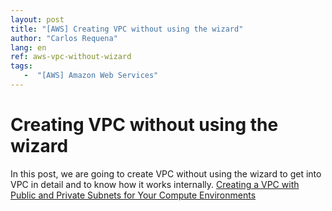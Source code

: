 ```yaml
---
layout: post
title: "[AWS] Creating VPC without using the wizard"
author: "Carlos Requena"
lang: en
ref: aws-vpc-without-wizard
tags:
   -  "[AWS] Amazon Web Services" 
---
```


# Creating VPC without using the wizard

In this post, we are going to create VPC without using the wizard to get into VPC in detail and to know how it works 
internally. [Creating a VPC with Public and Private Subnets for Your Compute Environments](https://docs.aws.amazon.com/batch/latest/userguide/create-public-private-vpc.html)
